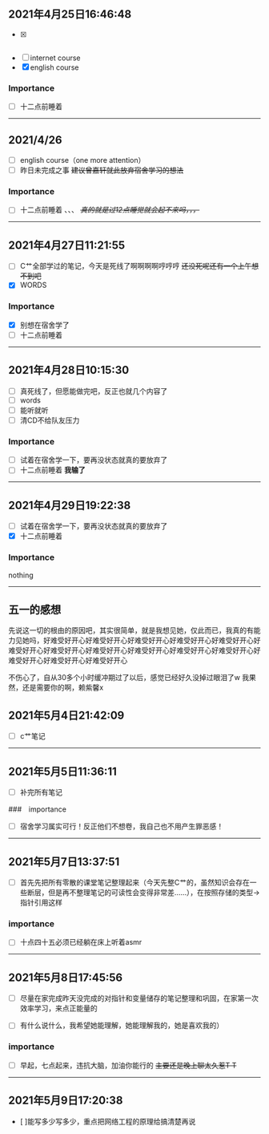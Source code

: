 ## 2021年4月25日16:46:48

- [x] ~~~表达式~~~与数据类型 ~~*表达式要做完了网络工程就没时间了*~~，其实一件都没有完成
- [ ] internet course
- [x] english course
### Importance
- [ ] 十二点前睡着
---
## 2021/4/26

- [ ] english course（one more attention）
- [ ] 昨日未完成之事
~~建议曾嘉轩就此放弃宿舍学习的想法~~
### Importance
- [ ] 十二点前睡着
、、、
~~*真的就是过12点睡觉就会起不来吗，，，*~~
---
## 2021年4月27日11:21:55

- [ ] C艹全部学过的笔记，今天是死线了啊啊啊啊哼哼哼 ~~还没死呢还有一个上午想不到吧~~
- [x] WORDS
### Importance
- [x] 别想在宿舍学了
- [ ] 十二点前睡着
---
## 2021年4月28日10:15:30
- [ ] 真死线了，但愿能做完吧，反正也就几个内容了
- [ ] words
- [ ] 能听就听
- [ ] 清CD不给队友压力

### Importance
- [ ] 试着在宿舍学一下，要再没状态就真的要放弃了
- [ ] 十二点前睡着
**我输了**
---
## 2021年4月29日19:22:38
- [ ] 试着在宿舍学一下，要再没状态就真的要放弃了
- [x] 十二点前睡着
### Importance
nothing

---
## 五一的感想
先说这一切的根由的原因吧，其实很简单，就是我想见她，仅此而已，我真的有能力见她吗，好难受好开心好难受好开心好难受好开心好难受好开心好难受好开心好难受好开心好难受好开心好难受好开心好难受好开心好难受好开心好难受好开心好难受好开心好难受好开心好难受好开心

不伤心了，自从30多个小时缓冲期过了以后，感觉已经好久没掉过眼泪了w
我果然，还是需要你的啊，赖紫馨x


## 2021年5月4日21:42:09

- [ ] c艹笔记

---

## 2021年5月5日11:36:11
 - [ ] 补完所有笔记

###　importance
 - [ ] 宿舍学习属实可行！反正他们不想卷，我自己也不用产生罪恶感！
 ---
 ## 2021年5月7日13:37:51
 - [ ] 首先先把所有零散的课堂笔记整理起来（今天先整C艹的，虽然知识会存在一些断层，但是再不整理笔记的可读性会变得非常差……），在按照存储的类型→指针引用这样
### importance
- [ ] 十点四十五必须已经躺在床上听着asmr
 ---
 ## 2021年5月8日17:45:56
 - [ ] 尽量在家完成昨天没完成的对指针和变量储存的笔记整理和巩固，在家第一次效率学习，来点正能量的

 - [ ] 有什么说什么，我希望她能理解，她能理解我的，她是喜欢我的）
 ### importance
 - [ ] 早起，七点起来，违抗大脑，加油你能行的 ~~主要还是晚上聊太久惹T T~~
 ---
 ## 2021年5月9日17:20:38
 - [ ]能写多少写多少，重点把网络工程的原理给搞清楚再说
